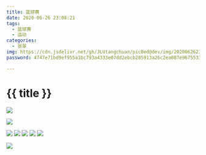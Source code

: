 ```yaml
---
title: 篮球赛
date: 2020-06-26 23:08:21
tags:
  - 篮球赛
  - 运动
categories:
  - 张翠
img: https://cdn.jsdelivr.net/gh/JLUtangchuan/picBed@dev/img/20200626231222.jpg
password: 4747e71bd9ef955a1bc793a4333e07dd2ebcb285913a26c2ea087e9675533741

---
```


# {{ title }}

![](https://cdn.jsdelivr.net/gh/JLUtangchuan/picBed@dev/img/20200626231222.jpg)



![](https://cdn.jsdelivr.net/gh/JLUtangchuan/picBed@dev/img/20200626231233.jpg)



![](https://cdn.jsdelivr.net/gh/JLUtangchuan/picBed@dev/img/20200626231244.jpg)
![](https://cdn.jsdelivr.net/gh/JLUtangchuan/picBed@dev/img/20200626231323.jpg)
![](https://cdn.jsdelivr.net/gh/JLUtangchuan/picBed@dev/img/20200626231352.jpg)
![](https://cdn.jsdelivr.net/gh/JLUtangchuan/picBed@dev/img/20200626231306.jpg)
![](https://cdn.jsdelivr.net/gh/JLUtangchuan/picBed@dev/img/20200626231403.jpg)





![](https://cdn.jsdelivr.net/gh/JLUtangchuan/picBed@dev/img/20200626231412.jpg)